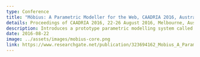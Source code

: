 ```yaml
---
type: Conference
title: "Möbius: A Parametric Modeller for the Web, CAADRIA 2016, Australia"
details: Proceedings of CAADRIA 2016, 22-26 August 2016, Melbourne, Australia, pp. 157–166.
description: Introduces a prototype parametric modelling system called Mobius, that aims to overcome the limitations of existing visual programming systems. The proposed system integrates associative and imperative programming styles and supports iterative looping and higher order functions.
date: 2016-08-22
image: ../assets/images/mobius-core.png
link: https://www.researchgate.net/publication/323694162_Mobius_A_Parametric_Modeller_for_the_Web
---
```

